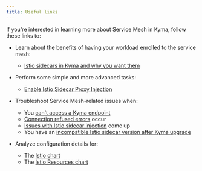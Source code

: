 ```yaml
---
title: Useful links
---
```


If you're interested in learning more about Service Mesh in Kyma, follow these links to:

- Learn about the benefits of having your workload enrolled to the service mesh:
 
  - [Istio sidecars in Kyma and why you want them](./smsh-03-istio-sidecars-in-kyma.md)

- Perform some simple and more advanced tasks:

  - [Enable Istio Sidecar Proxy Injection](../../../04-operation-guides/operations/smsh-01-istio-enable-sidecar-injection.md)

- Troubleshoot Service Mesh-related issues when:

  - You [can't access a Kyma endpoint](../../../04-operation-guides/troubleshooting/service-mesh/smsh-01-503-no-access.md)
  - [Connection refused errors](../../../04-operation-guides/troubleshooting/service-mesh/smsh-02-connection-refused.md) occur
  - [Issues with Istio sidecar injection](../../../04-operation-guides/troubleshooting/service-mesh/smsh-03-istio-no-sidecar.md) come up
  - You have an [incompatible Istio sidecar version after Kyma upgrade](../../../04-operation-guides/troubleshooting/service-mesh/smsh-04-istio-sidecar-version.md)

- Analyze configuration details for:

   - The [Istio chart](../../../05-technical-reference/00-configuration-parameters/smsh-01-istio-chart.md)
   - The [Istio Resources chart](../../../05-technical-reference/00-configuration-parameters/smsh-02-istio-resources-chart.md)
